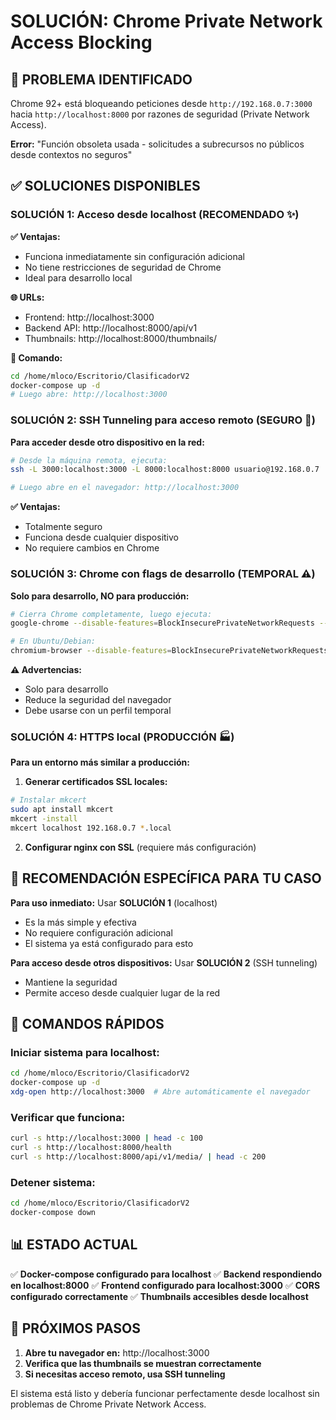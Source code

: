 # SOLUCIÓN: Chrome Private Network Access Blocking

## 🚨 PROBLEMA IDENTIFICADO

Chrome 92+ está bloqueando peticiones desde `http://192.168.0.7:3000` hacia `http://localhost:8000` por razones de seguridad (Private Network Access).

**Error:** "Función obsoleta usada - solicitudes a subrecursos no públicos desde contextos no seguros"

## ✅ SOLUCIONES DISPONIBLES

### SOLUCIÓN 1: Acceso desde localhost (RECOMENDADO ✨)

**✅ Ventajas:**
- Funciona inmediatamente sin configuración adicional
- No tiene restricciones de seguridad de Chrome
- Ideal para desarrollo local

**🌐 URLs:**
- Frontend: http://localhost:3000
- Backend API: http://localhost:8000/api/v1
- Thumbnails: http://localhost:8000/thumbnails/

**🔧 Comando:**
```bash
cd /home/mloco/Escritorio/ClasificadorV2
docker-compose up -d
# Luego abre: http://localhost:3000
```

### SOLUCIÓN 2: SSH Tunneling para acceso remoto (SEGURO 🔐)

**Para acceder desde otro dispositivo en la red:**

```bash
# Desde la máquina remota, ejecuta:
ssh -L 3000:localhost:3000 -L 8000:localhost:8000 usuario@192.168.0.7

# Luego abre en el navegador: http://localhost:3000
```

**✅ Ventajas:**
- Totalmente seguro
- Funciona desde cualquier dispositivo
- No requiere cambios en Chrome

### SOLUCIÓN 3: Chrome con flags de desarrollo (TEMPORAL ⚠️)

**Solo para desarrollo, NO para producción:**

```bash
# Cierra Chrome completamente, luego ejecuta:
google-chrome --disable-features=BlockInsecurePrivateNetworkRequests --user-data-dir=/tmp/chrome_dev

# En Ubuntu/Debian:
chromium-browser --disable-features=BlockInsecurePrivateNetworkRequests --user-data-dir=/tmp/chrome_dev
```

**⚠️ Advertencias:**
- Solo para desarrollo
- Reduce la seguridad del navegador
- Debe usarse con un perfil temporal

### SOLUCIÓN 4: HTTPS local (PRODUCCIÓN 🏭)

**Para un entorno más similar a producción:**

1. **Generar certificados SSL locales:**
```bash
# Instalar mkcert
sudo apt install mkcert
mkcert -install
mkcert localhost 192.168.0.7 *.local
```

2. **Configurar nginx con SSL** (requiere más configuración)

## 🎯 RECOMENDACIÓN ESPECÍFICA PARA TU CASO

**Para uso inmediato:** Usar **SOLUCIÓN 1** (localhost)
- Es la más simple y efectiva
- No requiere configuración adicional
- El sistema ya está configurado para esto

**Para acceso desde otros dispositivos:** Usar **SOLUCIÓN 2** (SSH tunneling)
- Mantiene la seguridad
- Permite acceso desde cualquier lugar de la red

## 🔧 COMANDOS RÁPIDOS

### Iniciar sistema para localhost:
```bash
cd /home/mloco/Escritorio/ClasificadorV2
docker-compose up -d
xdg-open http://localhost:3000  # Abre automáticamente el navegador
```

### Verificar que funciona:
```bash
curl -s http://localhost:3000 | head -c 100
curl -s http://localhost:8000/health
curl -s http://localhost:8000/api/v1/media/ | head -c 200
```

### Detener sistema:
```bash
cd /home/mloco/Escritorio/ClasificadorV2
docker-compose down
```

## 📊 ESTADO ACTUAL

✅ **Docker-compose configurado para localhost**
✅ **Backend respondiendo en localhost:8000**
✅ **Frontend configurado para localhost:3000**
✅ **CORS configurado correctamente**
✅ **Thumbnails accesibles desde localhost**

## 🚀 PRÓXIMOS PASOS

1. **Abre tu navegador en:** http://localhost:3000
2. **Verifica que las thumbnails se muestran correctamente**
3. **Si necesitas acceso remoto, usa SSH tunneling**

El sistema está listo y debería funcionar perfectamente desde localhost sin problemas de Chrome Private Network Access.
